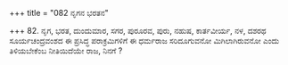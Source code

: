 +++
title = "082 ನೃಗನ ಭರತನ"

+++
82. ನೃಗ, ಭರತ, ದುಂದುಮಾರ, ಸಗರ, ಪುರೂರವ, ಪುರು, ನಹುಷ, ಕಾರ್ತವೀರ್ಯ, ನಳ, ದಶರಥ ಸೂರ್ಯಚಂದ್ರವಂಶದ ಈ ಪ್ರಸಿದ್ಧ ಪರಾಕ್ರಮಿಗಳಿಗೆ ಈ ಧರ್ಮರಾಜ ಸರಿದೂಗುವನೋ ಮಿಗಿಲಾಗಿರುವನೋ ಎಂದು ತಿಳಿಯಬೇಕೆಂಬ ನೀತಿಯಿದೆಯೇ ರಾಜ, ನಿನಗೆ ?